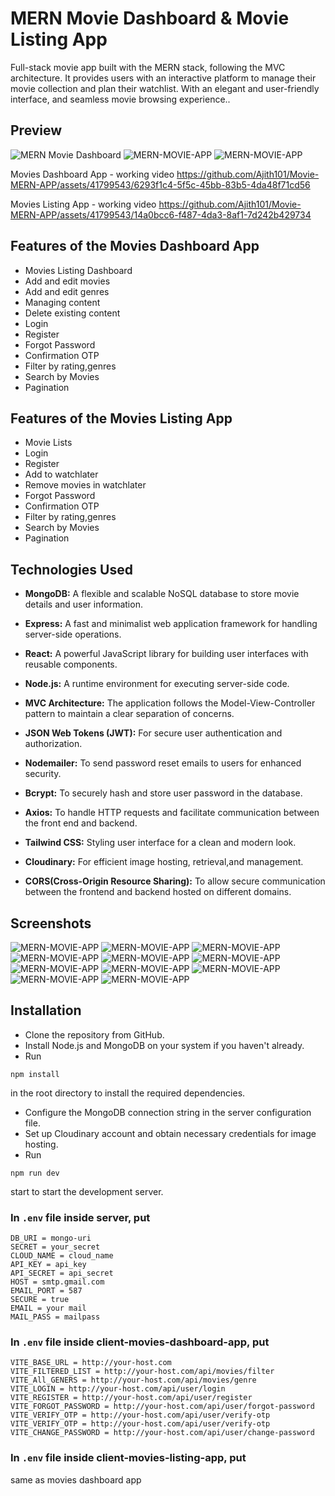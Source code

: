 # MERN Movie Dashboard & Movie Listing App

Full-stack movie app built with the MERN stack, following the MVC architecture. It provides users with an interactive platform to manage their movie collection and plan their watchlist. With an elegant and user-friendly interface, and seamless movie browsing experience..

## Preview

![MERN Movie Dashboard](https://github.com/Ajith101/Movie-MERN-APP/assets/41799543/6b04c52e-fbc2-42d7-918a-1c0955d30c02)
![MERN-MOVIE-APP](https://github.com/Ajith101/Movie-MERN-APP/assets/41799543/bb38d8e0-e5a8-4701-8a05-77292ac36a0b)
![MERN-MOVIE-APP](https://github.com/Ajith101/Movie-MERN-APP/assets/41799543/38812139-9806-497f-9347-9ff6f1ceb351)

Movies Dashboard App - working video
https://github.com/Ajith101/Movie-MERN-APP/assets/41799543/6293f1c4-5f5c-45bb-83b5-4da48f71cd56

Movies Listing App - working video
https://github.com/Ajith101/Movie-MERN-APP/assets/41799543/14a0bcc6-f487-4da3-8af1-7d242b429734

## Features of the Movies Dashboard App

- Movies Listing Dashboard
- Add and edit movies
- Add and edit genres
- Managing content
- Delete existing content
- Login
- Register
- Forgot Password
- Confirmation OTP
- Filter by rating,genres
- Search by Movies
- Pagination

## Features of the Movies Listing App

- Movie Lists
- Login
- Register
- Add to watchlater
- Remove movies in watchlater
- Forgot Password
- Confirmation OTP
- Filter by rating,genres
- Search by Movies
- Pagination

## Technologies Used

- **MongoDB:** A flexible and scalable NoSQL database to store movie details and user information.

- **Express:** A fast and minimalist web application framework for handling server-side operations.

- **React:** A powerful JavaScript library for building user interfaces with reusable components.

- **Node.js:** A runtime environment for executing server-side code.

- **MVC Architecture:** The application follows the Model-View-Controller pattern to maintain a clear separation of concerns.

- **JSON Web Tokens (JWT):** For secure user authentication and authorization.

- **Nodemailer:** To send password reset emails to users for enhanced security.

- **Bcrypt:** To securely hash and store user password in the database.

- **Axios:** To handle HTTP requests and facilitate communication between the front end and backend.

- **Tailwind CSS:** Styling user interface for a clean and modern look.

- **Cloudinary:** For efficient image hosting, retrieval,and management.

- **CORS(Cross-Origin Resource Sharing):** To allow secure communication between the frontend and backend hosted on different domains.

## Screenshots

![MERN-MOVIE-APP](https://github.com/Ajith101/Movie-MERN-APP/assets/41799543/6448f890-525c-48ff-82bb-1a6549efb9a9)
![MERN-MOVIE-APP](https://github.com/Ajith101/Movie-MERN-APP/assets/41799543/c0e16292-67d3-4c73-b828-b374eb557f37)
![MERN-MOVIE-APP](https://github.com/Ajith101/Movie-MERN-APP/assets/41799543/d6080a95-0345-49a9-8702-9d8d0f8b81ff)
![MERN-MOVIE-APP](https://github.com/Ajith101/Movie-MERN-APP/assets/41799543/c601ae75-f022-4876-b4d5-aa999a06b71e)
![MERN-MOVIE-APP](https://github.com/Ajith101/Movie-MERN-APP/assets/41799543/52eec25a-a567-4214-bb71-094b68cce18a)
![MERN-MOVIE-APP](https://github.com/Ajith101/Movie-MERN-APP/assets/41799543/d30a2d30-b191-44d1-94a6-7a3703999365)
![MERN-MOVIE-APP](https://github.com/Ajith101/Movie-MERN-APP/assets/41799543/cea7eeec-5848-4b7e-8bc5-d0e07e38fa48)
![MERN-MOVIE-APP](https://github.com/Ajith101/Movie-MERN-APP/assets/41799543/bb38d8e0-e5a8-4701-8a05-77292ac36a0b)
![MERN-MOVIE-APP](https://github.com/Ajith101/Movie-MERN-APP/assets/41799543/38812139-9806-497f-9347-9ff6f1ceb351)
![MERN-MOVIE-APP](https://github.com/Ajith101/Movie-MERN-APP/assets/41799543/f54ad844-f9b5-4b1f-a59b-541e651ebe5e)
![MERN-MOVIE-APP](https://github.com/Ajith101/Movie-MERN-APP/assets/41799543/c8c2065a-6294-4dd1-8348-e5c1514ee568)

## Installation

- Clone the repository from GitHub.
- Install Node.js and MongoDB on your system if you haven't already.
- Run

```
npm install
```

in the root directory to install the required dependencies.

- Configure the MongoDB connection string in the server configuration file.
- Set up Cloudinary account and obtain necessary credentials for image hosting.
- Run

```
npm run dev
```

start to start the development server.

### In `.env` file inside server, put

```
DB_URI = mongo-uri
SECRET = your_secret
CLOUD_NAME = cloud_name
API_KEY = api_key
API_SECRET = api_secret
HOST = smtp.gmail.com
EMAIL_PORT = 587
SECURE = true
EMAIL = your mail
MAIL_PASS = mailpass
```

### In `.env` file inside client-movies-dashboard-app, put

```
VITE_BASE_URL = http://your-host.com
VITE_FILTERED_LIST = http://your-host.com/api/movies/filter
VITE_All_GENERS = http://your-host.com/api/movies/genre
VITE_LOGIN = http://your-host.com/api/user/login
VITE_REGISTER = http://your-host.com/api/user/register
VITE_FORGOT_PASSWORD = http://your-host.com/api/user/forgot-password
VITE_VERIFY_OTP = http://your-host.com/api/user/verify-otp
VITE_VERIFY_OTP = http://your-host.com/api/user/verify-otp
VITE_CHANGE_PASSWORD = http://your-host.com/api/user/change-password
```

### In `.env` file inside client-movies-listing-app, put

same as movies dashboard app
